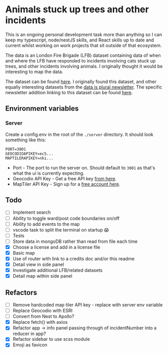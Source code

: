 # Animals stuck up trees and other incidents

This is an ongoing personal development task more than anything so I can keep my typescript, node/nestJS skills, and React skills up to date and current whilst working on work projects that sit outside of that ecosystem. 

The data is an London Fire Brigade (LFB) dataset containing data of when and where the LFB have responded to incidents involving cats stuck up trees, and other incidents involving animals. I originally thought it would be interesting to map the data. 

The dataset can be found [here](https://data.london.gov.uk/dataset/animal-rescue-incidents-attended-by-lfb). I originally found this dataset, and other equally interesting datasets from the [data is plural newsletter](https://www.data-is-plural.com/). The specific newsletter addition linking to this dataset can be found [here](https://www.data-is-plural.com/archive/2021-06-16-edition/). 

## Environment variables

### Server

Create a config.env in the root of the `./server` directory. It should look something like this:

```
PORT=3001
GEOCODIOAPIKEY=ec5...
MAPTILERAPIKEY=nki...
```

- Port - The port to run the server on. Should default to `3001` as that's what the ui is currently expecting. 
- Geocodio API Key - Get a free API key [from here](https://www.geocod.io/). 
- MapTiler API Key - Sign up for a [free account here](https://cloud.maptiler.com/). 

## Todo

- [ ] Implement search
- [ ] Ability to toggle ward/post code boundaries on/off 
- [ ] Ability to add events to the map
- [ ] vscode task to split the terminal on startup 😱
- [ ] Tests
- [ ] Store data in mongoDB rather than read from file each time
- [x] Choose a license and add in a license file
- [x] Basic map
- [x] Use of router with link to a credits doc and/or this readme
- [x] Detail view in side panel
- [x] Investigate additional LFB/related datasets
- [x] Detail map within side panel

## Refactors

- [ ] Remove hardcoded map tiler API key - replace with server env variable
- [ ] Replace Geocodio with ESRI
- [ ] Convert from Nest to Apollo? 
- [x] Replace fetch() with axios 
- [x] Refactor app -> info panel passing through of incidentNumber into a reducer in app? 
- [x] Refactor sidebar to use scss module 
- [x] Emoji as favicon 
